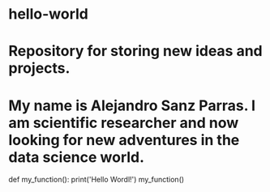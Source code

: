 # hello-world
# Repository for storing new ideas and projects.
# My name is Alejandro Sanz Parras. I am scientific researcher and now looking for new adventures in the data science world.
def my_function():
    print('Hello Wordl!')
my_function()    
